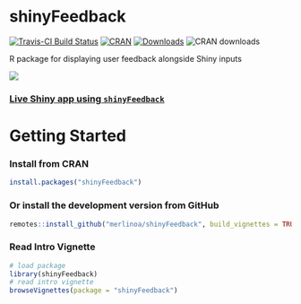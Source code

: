 # shinyFeedback

[![Travis-CI Build Status](https://travis-ci.org/merlinoa/shinyFeedback.svg?branch=master)](https://travis-ci.org/merlinoa/shinyFeedback) [![CRAN](https://www.r-pkg.org/badges/version/shinyFeedback)](https://cran.r-project.org/package=shinyFeedback) [![Downloads](https://cranlogs.r-pkg.org/badges/shinyFeedback)](https://www.r-pkg.org/pkg/shinyFeedback) ![CRAN downloads](https://cranlogs.r-pkg.org/badges/grand-total/shinyFeedback)

R package for displaying user feedback alongside Shiny inputs

![](https://res.cloudinary.com/dxqnb8xjb/image/upload/v1588077144/Screen_Shot_2020-04-28_at_8.31.32_AM_kx4rn8.png)

### [Live Shiny app using `shinyFeedback`](https://tychobra.shinyapps.io/shinyFeedbackExamples)

# Getting Started

### Install from CRAN

```R
install.packages("shinyFeedback")
```

### Or install the development version from GitHub

```R
remotes::install_github("merlinoa/shinyFeedback", build_vignettes = TRUE)
```
### Read Intro Vignette

```R
# load package
library(shinyFeedback)
# read intro vignette
browseVignettes(package = "shinyFeedback")
```
